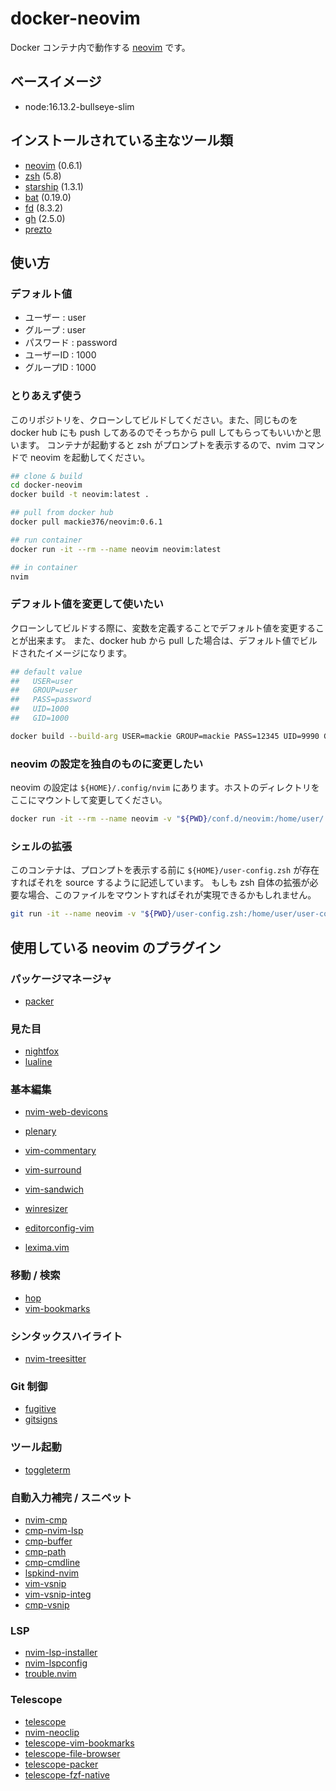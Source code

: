 # docker-neovim

Docker コンテナ内で動作する [neovim](https://neovim.io) です。

## ベースイメージ

- node:16.13.2-bullseye-slim

## インストールされている主なツール類

- [neovim](https://neovim.io) (0.6.1)
- [zsh](https://www.zsh.org) (5.8)
- [starship](https://starship.rs) (1.3.1)
- [bat](https://github.com/sharkdp/bat) (0.19.0)
- [fd](https://github.com/sharkdp/fd) (8.3.2)
- [gh](https://github.com/cli/cli) (2.5.0)
- [prezto](https://github.com/sorin-ionescu/prezto)

## 使い方

### デフォルト値

- ユーザー : user
- グループ : user
- パスワード : password
- ユーザーID : 1000
- グループID : 1000

### とりあえず使う

このリポジトリを、クローンしてビルドしてください。また、同じものを docker hub にも push してあるのでそっちから pull してもらってもいいかと思います。
コンテナが起動すると zsh がプロンプトを表示するので、nvim コマンドで neovim を起動してください。

```sh
## clone & build
cd docker-neovim
docker build -t neovim:latest .

## pull from docker hub
docker pull mackie376/neovim:0.6.1

## run container
docker run -it --rm --name neovim neovim:latest

## in container
nvim
```

### デフォルト値を変更して使いたい

クローンしてビルドする際に、変数を定義することでデフォルト値を変更することが出来ます。
また、docker hub から pull した場合は、デフォルト値でビルドされたイメージになります。

```sh
## default value
##   USER=user
##   GROUP=user
##   PASS=password
##   UID=1000
##   GID=1000

docker build --build-arg USER=mackie GROUP=mackie PASS=12345 UID=9990 GID=990 -t neovim:0.6.1
```

### neovim の設定を独自のものに変更したい

neovim の設定は ```${HOME}/.config/nvim``` にあります。ホストのディレクトリをここにマウントして変更してください。

```sh
docker run -it --rm --name neovim -v "${PWD}/conf.d/neovim:/home/user/.config/nvim" neovim:0.6.1
```

### シェルの拡張

このコンテナは、プロンプトを表示する前に ```${HOME}/user-config.zsh``` が存在すればそれを source するように記述しています。
もしも zsh 自体の拡張が必要な場合、このファイルをマウントすればそれが実現できるかもしれません。

```sh
git run -it --name neovim -v "${PWD}/user-config.zsh:/home/user/user-config.zsh" neovim:0.6.1
```

## 使用している neovim のプラグイン

### パッケージマネージャ

- [packer](https://github.com/wbthomason/packer.nvim)

### 見た目

- [nightfox](https://github.com/EdenEast/nightfox.nvim)
- [lualine](https://github.com/nvim-lualine/lualine.nvim)

### 基本編集

- [nvim-web-devicons](https://github.com/nvim-telescope/telescope.nvim)
- [plenary](https://github.com/nvim-telescope/telescope.nvim)

- [vim-commentary](https://github.com/tpope/vim-commentary)
- [vim-surround](https://github.com/tpope/vim-surround)
- [vim-sandwich](https://github.com/machakann/vim-sandwich)
- [winresizer](https://github.com/simeji/winresizer)
- [editorconfig-vim](https://github.com/editorconfig/editorconfig-vim)
- [lexima.vim](https://github.com/cohama/lexima.vim)

### 移動 / 検索

- [hop](https://github.com/phaazon/hop.nvim)
- [vim-bookmarks](https://github.com/MattesGroeger/vim-bookmarks)

### シンタックスハイライト

- [nvim-treesitter](https://github.com/nvim-treesitter/nvim-treesitter)

### Git 制御

- [fugitive](https://github.com/tpope/vim-fugitive)
- [gitsigns](https://github.com/lewis6991/gitsigns.nvim)

### ツール起動

- [toggleterm](https://github.com/akinsho/toggleterm.nvim)

### 自動入力補完 / スニペット

- [nvim-cmp](https://github.com/hrsh7th/nvim-cmp)
- [cmp-nvim-lsp](https://github.com/hrsh7th/cmp-nvim-lsp)
- [cmp-buffer](https://github.com/hrsh7th/cmp-buffer)
- [cmp-path](https:/github.com/hrsh7th/cmp-path)
- [cmp-cmdline](https://github.com/hrsh7th/cmp-cmdline)
- [lspkind-nvim](https://github.com/onsails/lspkind-nvim)
- [vim-vsnip](https://github.com/hrsh7th/vim-vsnip)
- [vim-vsnip-integ](https://github.com/hrsh7th/vim-vsnip-integ)
- [cmp-vsnip](https://github.com/hrsh7th/cmp-vsnip)

### LSP

- [nvim-lsp-installer](https://github.com/williamboman/nvim-lsp-installer)
- [nvim-lspconfig](https://github.com/neovim/nvim-lspconfig)
- [trouble.nvim](http://github.com/folke/trouble.nvim)

### Telescope

- [telescope](https://github.com/nvim-telescope/telescope.nvim)
- [nvim-neoclip](https://github.com/AckslD/nvim-neoclip.lua)
- [telescope-vim-bookmarks](https://github.com/tom-anders/telescope-vim-bookmarks)
- [telescope-file-browser](https://github.com/nvim-telescope/telescope-file-browser.nvim)
- [telescope-packer](https://github.com/nvim-telescope/telescope-packer.nvim)
- [telescope-fzf-native](https://github.com/nvim-telescope/telescope-file-browser.nvim)
